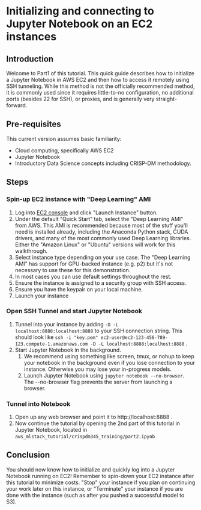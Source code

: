 # Initializing and connecting to Jupyter Notebook on an EC2 instances

## Introduction
Welcome to Part1 of this tutorial. This quick guide describes how to initialize a Jupyter Notebook in AWS EC2 and then how to access it remotely using SSH tunneling. While this method is not the officially recommended method, it is commonly used since it requires little-to-no configuration, no additional ports (besides 22 for SSH), or proxies, and is generally very straight-forward.

## Pre-requisites
This current version assumes basic familiarity:
- Cloud computing, specifically AWS EC2
- Jupyter Notebook
- Introductory Data Science concepts including CRISP-DM methodology.

## Steps
### Spin-up EC2 instance with "Deep Learning" AMI
1. Log into [EC2 console](https://console.aws.amazon.com/ec2) and click "Launch Instance" button.
2. Under the default "Quick Start" tab, select the "Deep Learning AMI" from AWS. This AMI is recommended because most of the stuff you'll need is installed already, including the Anaconda Python stack, CUDA drivers, and many of the most commonly used Deep Learning libraries. Either the "Amazon Linux" or "Ubuntu" versions will work for this walkthrough.
3. Select instance type depending on your use case. The "Deep Learning AMI" has support for GPU-backed instance (e.g. p2) but it's not necessary to use these for this demonstration.
4. In most cases you can use default settings throughout the rest.
5. Ensure the instance is assigned to a security group with SSH access.
6. Ensure you have the keypair on your local machine.
7. Launch your instance

### Open SSH Tunnel and start Jupyter Notebook
1. Tunnel into your instance by adding `-D -L localhost:8888:localhost:8888` to your SSH connection string. This should look like `ssh -i "key.pem" ec2-user@ec2-123-456-789-123.compute-1.amazonaws.com -D -L localhost:8888:localhost:8888` .
2. Start Jupyter Notebook in the background.
    1. We recommend using something like screen, tmux, or nohup to keep your notebook in the background even if you lose connection to your instance. Otherwise you may lose your in-progress models.
    2. Launch Jupyter Notebook using `jupyter notebook --no-browser`. The --no-browser flag prevents the server from launching a browser.

### Tunnel into Notebook
1. Open up any web browser and point it to http://localhost:8888 .
2. Now continue the tutorial by opening the 2nd part of this tutorial in Jupyter Notebook, located in `aws_mlstack_tutorial/crispdm345_training/part2.ipynb`

## Conclusion
You should now know how to initialize and quickly log into a Jupyter Notebook running on EC2! Remember to spin-down your EC2 instance after this tutorial to minimize costs. "Stop" your instance if you plan on continuing your work later on this instance, or "Terminate" your instance if you are done with the instance (such as after you pushed a successful model to S3).
